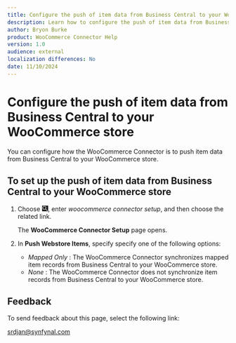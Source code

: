 ```yaml
---
title: Configure the push of item data from Business Central to your WooCommerce store
description: Learn how to configure the push of item data from Business Central to your WooCommerce store.
author: Bryon Burke
product: WooCommerce Connector Help
version: 1.0
audience: external
localization differences: No
date: 11/10/2024
---
```


<!-- markdownlint-disable MD006 MD007 MD009 MD024 MD025 MD033 -->
<!--// cspell:ignore  markdownlint allowfullscreen keyframes webstore -->

# Configure the push of item data from Business Central to your WooCommerce store

You can configure how the WooCommerce Connector is to push item data from Business Central to your WooCommerce store.

## To set up the push of item data from Business Central to your WooCommerce store

1. Choose ![Lightbulb that opens the Tell Me feature.](media/ui-search/search_small.png "Tell me what you want to do"), enter <i>woocommerce connector setup</i>, and then choose the related link.

   The <b>WooCommerce Connector Setup</b> page opens.

1. In <b>Push Webstore Items</b>, specify specify one of the following options:
     - <i>Mapped Only</i> : The WooCommerce Connector synchronizes mapped item records from Business Central to your WooCommerce store.
     - <i>None</i> : The WooCommerce Connector does not synchronize item records from Business Central to your WooCommerce store.

## Feedback

To send feedback about this page, select the following link:

[srdjan@synfynal.com](mailto:srdjan@synfynal.com?subject=Documentation%20Feedback%20Product%20Docs:%20configure-push-item-data-from-bc-to-your-woocommerce-store)
